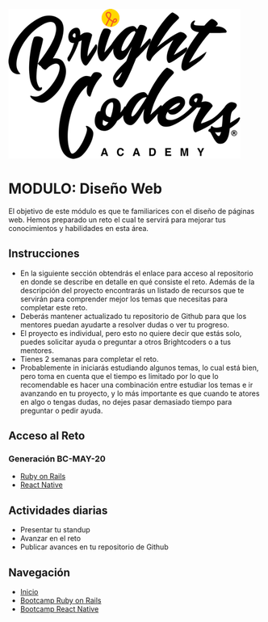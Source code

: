 ![BrightCoders Logo](../../../imgs/logo-bc.png)
# MODULO: Diseño Web

El objetivo de este módulo es que te familiarices con el diseño de páginas web. Hemos preparado un reto el cual te servirá para mejorar tus conocimientos y habilidades en esta área. 

## Instrucciones

- En la siguiente sección obtendrás el enlace para acceso al repositorio en donde se describe en detalle en qué consiste el reto. Además de la descripción del proyecto encontrarás un listado de recursos que te servirán para comprender mejor los temas que necesitas para completar este reto.
- Deberás mantener actualizado tu repositorio de Github para que los mentores puedan ayudarte a resolver dudas o ver tu progreso.
- El proyecto es individual, pero esto no quiere decir que estás solo, puedes solicitar ayuda o preguntar a otros Brightcoders o a tus mentores.
- Tienes 2 semanas para completar el reto.
- Probablemente in iniciarás estudiando algunos temas, lo cual está bien, pero toma en cuenta que el tiempo es limitado por lo que lo recomendable es hacer una combinación entre estudiar los temas e ir avanzando en tu proyecto, y lo más importante es que cuando te atores en algo o tengas dudas, no dejes pasar demasiado tiempo para preguntar o pedir ayuda.

## Acceso al Reto

### Generación BC-MAY-20
  - [Ruby on Rails](https://classroom.github.com/a/i0fBSK7G)
  - [React Native](https://classroom.github.com/a/i0fBSK7G)
 
## Actividades diarias
- Presentar tu standup
- Avanzar en el reto
- Publicar avances en tu repositorio de Github


 ## Navegación
  - [Inicio](https://github.com/magma-labs/BrightCoders)
  - [Bootcamp Ruby on Rails](https://github.com/magma-labs/BrightCoders/tree/master/bootcamp/ruby-on-rails)
  - [Bootcamp React Native](https://github.com/magma-labs/BrightCoders/tree/master/bootcamp/react-native)
